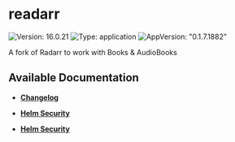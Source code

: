 # readarr

![Version: 16.0.21](https://img.shields.io/badge/Version-16.0.21-informational?style=flat-square) ![Type: application](https://img.shields.io/badge/Type-application-informational?style=flat-square) ![AppVersion: "0.1.7.1882"](https://img.shields.io/badge/AppVersion-"0.1.7.1882"-informational?style=flat-square)

A fork of Radarr to work with Books & AudioBooks

## Available Documentation

- [**Changelog**](CHANGELOG)

- [**Helm Security**](container-security)

- [**Helm Security**](helm-security)

